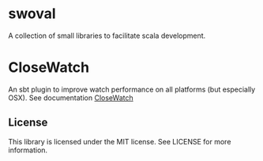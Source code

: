 swoval
===
A collection of small libraries to facilitate scala development.

CloseWatch
=

An sbt plugin to improve watch performance on all platforms (but especially OSX).
See documentation [CloseWatch](plugin/README.md)

License
---
This library is licensed under the MIT license. See LICENSE for more information.
